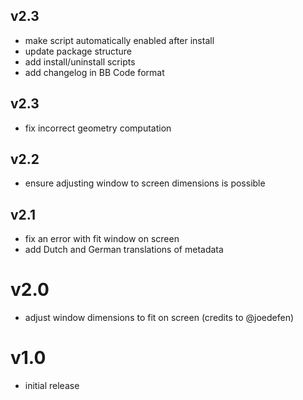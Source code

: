 ## v2.3
- make script automatically enabled after install
- update package structure
- add install/uninstall scripts
- add changelog in BB Code format

## v2.3

- fix incorrect geometry computation

## v2.2

- ensure adjusting window to screen dimensions is possible

## v2.1

- fix an error with fit window on screen
- add Dutch and German translations of metadata

# v2.0

- adjust window dimensions to fit on screen (credits to @joedefen)

# v1.0

- initial release
